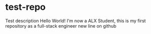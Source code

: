 # test-repo

Test description
Hello World!
I'm now a ALX Student, this is my first repository as a full-stack engineer
new line on github
